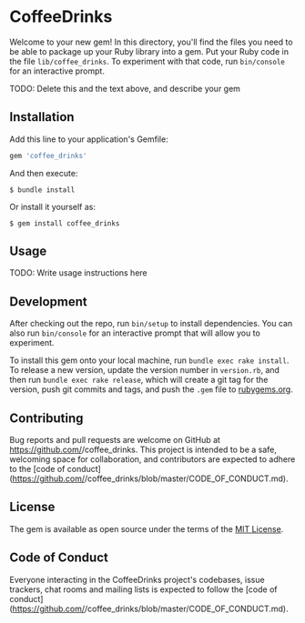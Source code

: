 # CoffeeDrinks

Welcome to your new gem! In this directory, you'll find the files you need to be able to package up your Ruby library into a gem. Put your Ruby code in the file `lib/coffee_drinks`. To experiment with that code, run `bin/console` for an interactive prompt.

TODO: Delete this and the text above, and describe your gem

## Installation

Add this line to your application's Gemfile:

```ruby
gem 'coffee_drinks'
```

And then execute:

    $ bundle install

Or install it yourself as:

    $ gem install coffee_drinks

## Usage

TODO: Write usage instructions here

## Development

After checking out the repo, run `bin/setup` to install dependencies. You can also run `bin/console` for an interactive prompt that will allow you to experiment.

To install this gem onto your local machine, run `bundle exec rake install`. To release a new version, update the version number in `version.rb`, and then run `bundle exec rake release`, which will create a git tag for the version, push git commits and tags, and push the `.gem` file to [rubygems.org](https://rubygems.org).

## Contributing

Bug reports and pull requests are welcome on GitHub at https://github.com/<github username>/coffee_drinks. This project is intended to be a safe, welcoming space for collaboration, and contributors are expected to adhere to the [code of conduct](https://github.com/<github username>/coffee_drinks/blob/master/CODE_OF_CONDUCT.md).


## License

The gem is available as open source under the terms of the [MIT License](https://opensource.org/licenses/MIT).

## Code of Conduct

Everyone interacting in the CoffeeDrinks project's codebases, issue trackers, chat rooms and mailing lists is expected to follow the [code of conduct](https://github.com/<github username>/coffee_drinks/blob/master/CODE_OF_CONDUCT.md).
